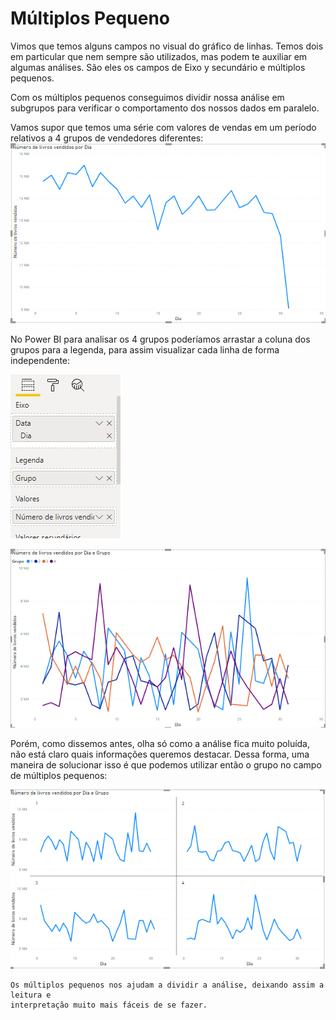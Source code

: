 # Múltiplos Pequeno
Vimos que temos alguns campos no visual do gráfico de linhas. Temos dois em particular que nem sempre são utilizados, mas podem te auxiliar em algumas análises. São eles os campos de Eixo y secundário e múltiplos pequenos.

Com os múltiplos pequenos conseguimos dividir nossa análise em subgrupos para verificar o comportamento dos nossos dados em paralelo.

Vamos supor que temos uma série com valores de vendas em um período relativos a 4 grupos de vendedores diferentes:
![Exemplo de grafico de linhas multiplo](/OUTROS%20ASSUNTOS/ESTATISTICA/ASSETS/exemplodeGraficoDeLinhas.png)

No Power BI para analisar os 4 grupos poderíamos arrastar a coluna dos grupos para a legenda, para assim visualizar cada linha de forma independente:

![exemplo](/OUTROS%20ASSUNTOS/ESTATISTICA/ASSETS/imagem17.png)

![Analise 4 Grupos Diferentes](/OUTROS%20ASSUNTOS/ESTATISTICA/ASSETS/analise4GruposDiferentes.png)

Porém, como dissemos antes, olha só como a análise fica muito poluída, não está claro quais informações queremos destacar. Dessa forma, uma maneira de solucionar isso é que podemos utilizar então o grupo no campo de múltiplos pequenos:

![Exemplo de multiplos pequenos no Power BI](/OUTROS%20ASSUNTOS/ESTATISTICA/ASSETS/exemploDeMultiplosPequenos.png)
```
Os múltiplos pequenos nos ajudam a dividir a análise, deixando assim a leitura e 
interpretação muito mais fáceis de se fazer.
```
